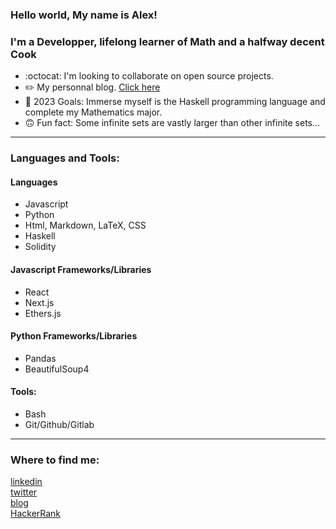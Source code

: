 ### Hello world, My name is Alex!

### I'm a Developper, lifelong learner of Math and a halfway decent Cook
- :octocat: I'm looking to collaborate on open source projects.
- ✏️ My personnal blog. [Click here](https://www.thecodingcanuck.com)
- 🎉 2023 Goals: Immerse myself is the Haskell programming language and complete my Mathematics major.
- 🙃 Fun fact: Some infinite sets are vastly larger than other infinite sets...

--- 

### Languages and Tools:

#### Languages
- Javascript
- Python
- Html, Markdown, LaTeX, CSS
- Haskell
- Solidity

#### Javascript Frameworks/Libraries
- React
- Next.js
- Ethers.js

#### Python Frameworks/Libraries
- Pandas
- BeautifulSoup4

#### Tools:
- Bash
- Git/Github/Gitlab
---


### Where to find me:

[linkedin](https://linkedin.com/in/alexlangev)  
[twitter](https://twitter.com/thecodingcanuck)  
[blog](https://thecodingcanuck.com)  
[HackerRank](https://www.hackerrank.com/alex_langevin)  
